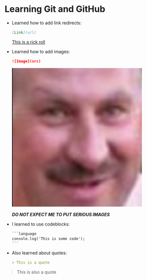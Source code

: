 # Learning Git and GitHub

- Learned how to add link redirects:

    ```markdown
    [Link](url)
    ```
    [This is a rick roll](https://www.youtube.com/watch?v=dQw4w9WgXcQ)

- Learned how to add images: 

    ```markdown
    ![Image](src)
    ```
    ![Image](Images/Dorel.png)
    
    ***DO NOT EXPECT ME TO PUT SERIOUS IMAGES***

- I learned to use codeblocks: 
    ````
    ```language
    console.log('This is some code');
    ```
    ````

- Also learned about quotes: 
    ```markdown
    > This is a quote
    ```
> This is also a quote